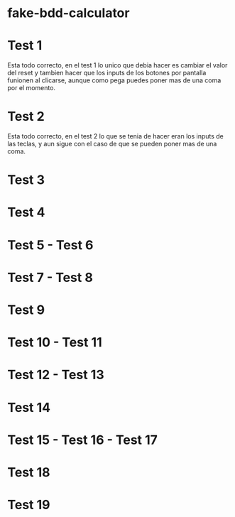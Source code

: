 # fake-bdd-calculator

# Test 1

Esta todo correcto, en el test 1 lo unico que debia hacer es cambiar el valor del reset y tambien hacer que los inputs de los botones por pantalla funionen al clicarse, aunque como pega puedes poner mas de una coma por el momento.

# Test 2

Esta todo correcto, en el test 2 lo que se tenia de hacer eran los inputs de las teclas, y aun sigue con el caso de que se pueden poner mas de una coma.

# Test 3

# Test 4

# Test 5 - Test 6

# Test 7 - Test 8

# Test 9

# Test 10 -  Test 11

# Test 12 - Test 13

# Test 14

# Test 15 - Test 16 - Test 17

# Test 18

# Test 19
